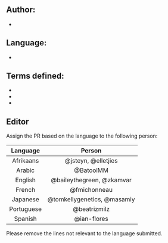 ## Author: 

- 

## Language: 

- 

## Terms defined:

- 
- 
- 

## Editor

Assign the PR based on the language to the following person:

| Language   | Person                       |
|:----------:|:----------------------------:|
| Afrikaans  | @jsteyn, @elletjies          |
| Arabic     | @BatoolMM                    |
| English    | @baileythegreen, @zkamvar    |
| French     | @fmichonneau                 |
| Japanese   | @tomkellygenetics, @masamiy  |
| Portuguese | @beatrizmilz                 |
| Spanish    | @ian-flores                  |

Please remove the lines not relevant to the language submitted.
